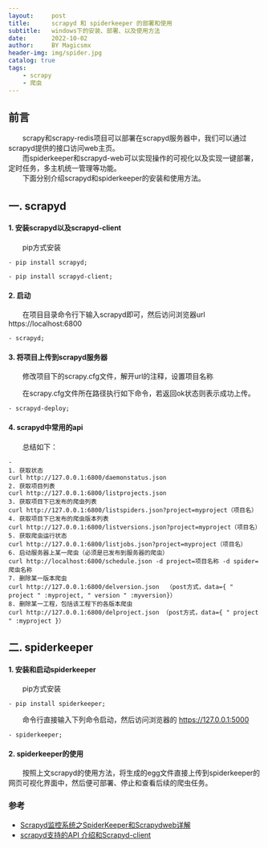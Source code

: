 ```yaml
---
layout:     post
title:      scrapyd 和 spiderkeeper 的部署和使用
subtitle:   windows下的安装、部署、以及使用方法
date:       2022-10-02
author:     BY Magicsmx
header-img: img/spider.jpg
catalog: true
tags:
    - scrapy
    - 爬虫
---
```


## 前言

&emsp;&emsp;scrapy和scrapy-redis项目可以部署在scrapyd服务器中，我们可以通过scrapyd提供的接口访问web主页。  
&emsp;&emsp;而spiderkeeper和scrapyd-web可以实现操作的可视化以及实现一键部署，定时任务，多主机统一管理等功能。  
&emsp;&emsp;下面分别介绍scrapyd和spiderkeeper的安装和使用方法。  



## 一. scrapyd

#### 1. 安装scrapyd以及scrapyd-client

&emsp;&emsp;pip方式安装
```	objc
- pip install scrapyd;
```

```	objc
- pip install scrapyd-client;
```

#### 2. 启动

&emsp;&emsp;在项目目录命令行下输入scrapyd即可，然后访问浏览器url https://localhost:6800

```	objc
- scrapyd;
```

#### 3. 将项目上传到scrapyd服务器

&emsp;&emsp;修改项目下的scrapy.cfg文件，解开url的注释，设置项目名称  

&emsp;&emsp;在scrapy.cfg文件所在路径执行如下命令，若返回ok状态则表示成功上传。  
```	objc
- scrapyd-deploy;
```

#### 4. scrapyd中常用的api
&emsp;&emsp;总结如下：
```	objc
- 
1. 获取状态
curl http://127.0.0.1:6800/daemonstatus.json
2. 获取项目列表
curl http://127.0.0.1:6800/listprojects.json
3. 获取项目下已发布的爬虫列表
curl http://127.0.0.1:6800/listspiders.json?project=myproject（项目名）
4. 获取项目下已发布的爬虫版本列表
curl http://127.0.0.1:6800/listversions.json?project=myproject（项目名）
5. 获取爬虫运行状态
curl http://127.0.0.1:6800/listjobs.json?project=myproject（项目名）
6. 启动服务器上某一爬虫（必须是已发布到服务器的爬虫）
curl http://localhost:6800/schedule.json -d project=项目名称 -d spider=爬虫名称
7. 删除某一版本爬虫
curl http://127.0.0.1:6800/delversion.json  （post方式，data={ " project " :myproject, " version " :myversion}）
8. 删除某一工程，包括该工程下的各版本爬虫    
curl http://127.0.0.1:6800/delproject.json （post方式，data={ " project " :myproject }）

```


## 二. spiderkeeper

#### 1. 安装和启动spiderkeeper

&emsp;&emsp;pip方式安装  
```	objc
- pip install spiderkeeper;
```

&emsp;&emsp;命令行直接输入下列命令启动，然后访问浏览器的 https://127.0.0.1:5000  
```	objc
- spiderkeeper;
```

#### 2. spiderkeeper的使用

&emsp;&emsp;按照上文scrapyd的使用方法，将生成的egg文件直接上传到spiderkeeper的网页可视化界面中，然后便可部署、停止和查看后续的爬虫任务。  


### 参考
- [Scrapyd监控系统之SpiderKeeper和Scrapydweb详解
](https://zhuanlan.zhihu.com/p/60776649)
- [scrapyd支持的API 介绍和Scrapyd-client
](https://blog.csdn.net/manmanpa/article/details/78833329)